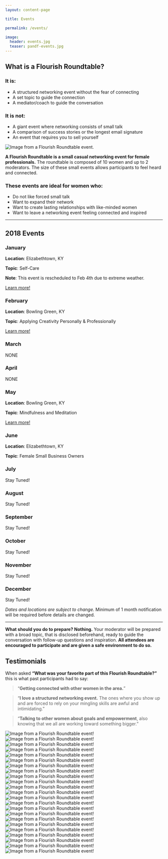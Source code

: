 ```yaml
---
layout: content-page

title: Events

permalink: /events/

image:
  header: events.jpg
  teaser: pandf-events.jpg
---
```


## What is a **Flourish Roundtable**?

<div class="row">
  <div class="col-md-8 col-sm-12">
    <h3>It is:</h3>
    <ul>
      <li>A structured networking event without the fear of connecting</li>
      <li>A set topic to guide the connection</li>
      <li>A mediator/coach to guide the conversation</li>
    </ul>
    <h3>It is not:</h3>
    <ul>
      <li>A giant event where networking consists of small talk</li>
      <li>A comparison of success stories or the longest email signature</li>
      <li>An event that requires you to sell yourself</li>
    </ul>
  </div>
  <div class="col-md-4 col-sm-12">
    <img src="/assets/images/events/what-is-flourish-roundtable.jpg" alt="Image from a Flourish Roundtable event.">
  </div>
</div>

**A Flourish Roundtable is a small casual networking event for female professionals.** The roundtable is composed of 10 women and up to 2 moderators. The size of these small events allows participants to feel heard and connected. 

### These events are ideal for women who:

- Do not like forced small talk
- Want to expand their network
- Want to create lasting relationships with like-minded women
- Want to leave a networking event feeling connected and inspired

<hr class="secondary">

## 2018 Events

<div id="calendar">
  <div class="month january">
    <h3>January</h3>
    <div class="month-content">
      <div class="month-details">
        <p><strong>Location</strong>: Elizabethtown, KY</p>
        <p><strong>Topic</strong>: Self-Care</p>
        <p><strong>Note</strong>: This event is rescheduled to Feb 4th due to extreme weather.</p>
      </div>
      <a href="https://www.eventbrite.com/e/flourish-roundtable-self-care-tickets-42190978352">
        <div class="sign-up">
          <span>Learn more!</span>
        </div>
      </a>
    </div>
  </div>
  <div class="month february">
    <h3>February</h3>
    <div class="month-content">
      <div class="month-details">
        <p><strong>Location</strong>: Bowling Green, KY</p>
        <p><strong>Topic</strong>: Applying Creativity Personally & Professionally</p>
      </div>
      <a href="https://www.eventbrite.com/e/flourish-roundtable-paint-and-sip-applying-creativity-tickets-42860546047">
        <div class="sign-up">
          <span>Learn more!</span>
        </div>
      </a>
    </div>
  </div>
  <div class="month march">
    <h3>March</h3>
    <div class="month-content">
      <div class="month-details">
        <p>NONE</p>
      </div>
    </div>
  </div>
  <div class="month april">
    <h3>April</h3>
    <div class="month-content">
      <div class="month-details">
        <p>NONE</p>
      </div>
    </div>
  </div>
  <div class="month may">
    <h3>May</h3>
    <div class="month-content">
      <div class="month-details">
        <p><strong>Location</strong>: Bowling Green, KY</p>
        <p><strong>Topic</strong>: Mindfulness and Meditation</p>
      </div>
        <a href="https://www.eventbrite.com/e/flourish-roundtable-mindfulness-meditation-w-4yoga-tickets-44975573150">
        <div class="sign-up">
          <span>Learn more!</span>
        </div>
      </a>
    </div>
  </div>
  <div class="month june">
    <h3>June</h3>
    <div class="month-content">
      <div class="month-details">
        <p><strong>Location</strong>: Elizabethtown, KY</p>
        <p><strong>Topic</strong>: Female Small Business Owners</p>
      </div>
    </div>
  </div>
  <div class="month july">
    <h3>July</h3>
    <div class="month-content">
      <div class="month-details">
        <p>Stay Tuned!</p>
      </div>
    </div>
  </div>
  <div class="month august">
    <h3>August</h3>
    <div class="month-content">
      <div class="month-details">
        <p>Stay Tuned!</p>
      </div>
    </div>
  </div>
  <div class="month september">
    <h3>September</h3>
    <div class="month-content">
      <div class="month-details">
        <p>Stay Tuned!</p>
      </div>
    </div>
  </div>
  <div class="month october">
    <h3>October</h3>
    <div class="month-content">
      <div class="month-details">
        <p>Stay Tuned!</p>
      </div>
    </div>
  </div>
  <div class="month november">
    <h3>November</h3>
    <div class="month-content">
      <div class="month-details">
        <p>Stay Tuned!</p>
      </div>
    </div>
  </div>
  <div class="month december">
    <h3>December</h3>
    <div class="month-content">
      <div class="month-details">
        <p>Stay Tuned!</p>
      </div>
    </div>
  </div>
</div>

*Dates and locations are subject to change.* Minimum of 1 month notification will be required before details are changed.

<hr class="secondary">

**What should you do to prepare? Nothing.** Your moderator will be prepared with a broad topic, that is disclosed beforehand, ready to guide the conversation with follow-up questions and inspiration. **All attendees are encouraged to participate and are given a safe environment to do so.**

## Testimonials

When asked **“What was your favorite part of this Flourish Roundtable?”** this is what past participants had to say:

>“**Getting connected with other women in the area.**”

>“**I love a structured networking event.** The ones where you show up and are forced to rely on your mingling skills are awful and intimidating.”

>“**Talking to other women about goals and empowerment**, also knowing that we all are working toward something bigger.”

<section id="eventsGallery">
  <img src="/assets/images/events/event1-pic1.jpg" alt="Image from a Flourish Roundtable event!">
  <img src="/assets/images/events/event1-pic2.jpg" alt="Image from a Flourish Roundtable event!">
  <img src="/assets/images/events/event1-pic3.jpg" alt="Image from a Flourish Roundtable event!">
  <img src="/assets/images/events/event1-pic4.jpg" alt="Image from a Flourish Roundtable event!">
  <img src="/assets/images/events/event1-pic5.jpg" alt="Image from a Flourish Roundtable event!">
  <img src="/assets/images/events/event1-pic6.jpg" alt="Image from a Flourish Roundtable event!">
  <img src="/assets/images/events/event1-pic7.jpg" alt="Image from a Flourish Roundtable event!">
  <img src="/assets/images/events/event2-pic1.jpg" alt="Image from a Flourish Roundtable event!">
  <img src="/assets/images/events/event2-pic2.jpg" alt="Image from a Flourish Roundtable event!">
  <img src="/assets/images/events/event2-pic3.jpg" alt="Image from a Flourish Roundtable event!">
  <img src="/assets/images/events/event2-pic4.jpg" alt="Image from a Flourish Roundtable event!">
  <img src="/assets/images/events/event2-pic5.jpg" alt="Image from a Flourish Roundtable event!">
  <img src="/assets/images/events/event5-pic1.jpg" alt="Image from a Flourish Roundtable event!">
  <img src="/assets/images/events/event5-pic2.jpg" alt="Image from a Flourish Roundtable event!">
  <img src="/assets/images/events/event5-pic3.jpg" alt="Image from a Flourish Roundtable event!">
  <img src="/assets/images/events/event5-pic4.jpg" alt="Image from a Flourish Roundtable event!">
  <img src="/assets/images/events/event5-pic5.jpg" alt="Image from a Flourish Roundtable event!">
  <img src="/assets/images/events/event5-pic6.jpg" alt="Image from a Flourish Roundtable event!">
  <img src="/assets/images/events/event5-pic7.jpg" alt="Image from a Flourish Roundtable event!">
  <img src="/assets/images/events/event8-pic1.jpg" alt="Image from a Flourish Roundtable event!">
  <img src="/assets/images/events/event8-pic2.jpg" alt="Image from a Flourish Roundtable event!">
  <img src="/assets/images/events/event8-pic3.jpg" alt="Image from a Flourish Roundtable event!">
  <img src="/assets/images/events/event8-pic4.jpg" alt="Image from a Flourish Roundtable event!">
</section>
